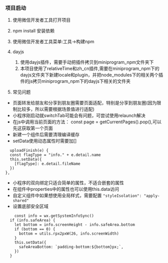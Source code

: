 ### 项目启动

1. 使用微信开发者工具打开项目

2. npm install 安装依赖

3. 使用微信开发者工具菜单:工具->构建npm

4. dayjs

   1. 使用dayjs插件，需要手动把插件拷贝到miniprogram_npm文件夹下
   2. 本项目使用了relativeTime和zh_cn插件,需要在miniprogram_npm下的dayjs文件夹下新建locale和plugin，并把node_modules下的相关两个插件的js拷贝miniprogram_npm下的dayjs下相关的文件夹

5. 常见问题
  * 页面转发给朋友和分享到朋友圈需要页面适配，特别是分享到朋友圈(因为限制比较多，所以需要根据场景值进行适配)
  * 小程序刚启动就switchTab可能会有问题，可尝试使用relaunch解决
  * 在js中调用当前页面的方法： const page = getCurrentPages().pop(),可以先这获取第一个页面
  * 新建一个组件后需要清理编译缓存
  * setData使用动态属性时需要加[]
  ```
    uploadFinish(e) {
    const flagType = "info." + e.detail.name
    this.setData({
      [flagType]: e.detail.fileName
    })
  },
  ```
  * 小程序的双向绑定只适合简单的属性，不适合嵌套的属性
  * 在组件中properties中的属性也可以使用this.data访问
  * 自定义组件中如果想使用全局样式，需要配置 `"styleIsolation": "apply-shared"`
  * 设置底部安全区域
  ```
      const info = wx.getSystemInfoSync()
    if (info.safeArea) {
      let bottom = info.screenHeight - info.safeArea.bottom
      if (bottom == 0) {
        bottom = utils.rpx2pxW(26, info.screenWidth)
      }
      this.setData({
        safeAreaBottom: `padding-bottom:${bottom}px;`,
      })
    }
  ```
   